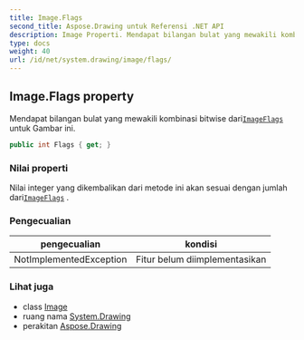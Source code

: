 ```yaml
---
title: Image.Flags
second_title: Aspose.Drawing untuk Referensi .NET API
description: Image Properti. Mendapat bilangan bulat yang mewakili kombinasi bitwise dariImageFlags untuk Gambar ini.
type: docs
weight: 40
url: /id/net/system.drawing/image/flags/
---
```

## Image.Flags property

Mendapat bilangan bulat yang mewakili kombinasi bitwise dari[`ImageFlags`](../../../system.drawing.imaging/imageflags/) untuk Gambar ini.

```csharp
public int Flags { get; }
```

### Nilai properti

Nilai integer yang dikembalikan dari metode ini akan sesuai dengan jumlah dari[`ImageFlags`](../../../system.drawing.imaging/imageflags/) .

### Pengecualian

| pengecualian | kondisi |
| --- | --- |
| NotImplementedException | Fitur belum diimplementasikan |

### Lihat juga

* class [Image](../)
* ruang nama [System.Drawing](../../image/)
* perakitan [Aspose.Drawing](../../../)


